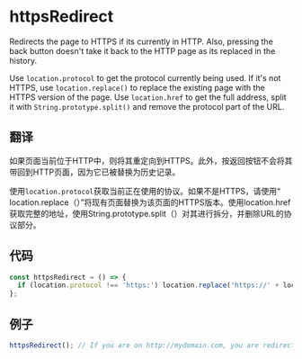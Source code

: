 # httpsRedirect

Redirects the page to HTTPS if its currently in HTTP. Also, pressing the back button doesn't take it back to the HTTP page as its replaced in the history.

Use `location.protocol` to get the protocol currently being used. If it's not HTTPS, use `location.replace()` to replace the existing page with the HTTPS version of the page. Use `location.href` to get the full address, split it with `String.prototype.split()` and remove the protocol part of the URL.

## 翻译

如果页面当前位于HTTP中，则将其重定向到HTTPS。此外，按返回按钮不会将其带回到HTTP页面，因为它已被替换为历史记录。

使用`location.protocol`获取当前正在使用的协议。如果不是HTTPS，请使用“ location.replace（）”将现有页面替换为该页面的HTTPS版本。使用location.href获取完整的地址，使用String.prototype.split（）对其进行拆分，并删除URL的协议部分。

## 代码

```js
const httpsRedirect = () => {
  if (location.protocol !== 'https:') location.replace('https://' + location.href.split('//')[1]);
};
```

## 例子

```js
httpsRedirect(); // If you are on http://mydomain.com, you are redirected to https://mydomain.com
```
